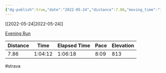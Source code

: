 ```yaml
---
{"dg-publish":true,"date":"2022-05-24","distance":7.86,"moving_time":"1:04:12","elapsed_time":"1:06:18","pace":"8:09","total_elevation_gain":813,"url":"https://www.strava.com/activities/7198490911","permalink":"/01-personal/strava/2022-05-24-evening-run/","dgPassFrontmatter":true}
---
```



[[2022-05-24\|2022-05-24]]

[Evening Run](https://www.strava.com/activities/7198490911)

| Distance | Time    | Elapsed Time | Pace | Elevation |
| -------- | ------- | ------------ | ---- | --------- |
| 7.86     | 1:04:12 | 1:06:18      | 8:09 | 813       |




#strava

